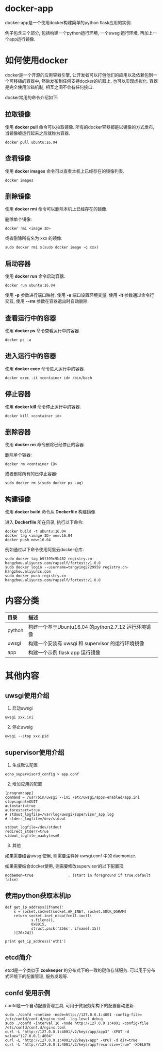 # docker-app

docker-app是一个使用docker构建简单的python flask应用的实例.

例子包含三个部分, 包括构建一个python运行环境, 一个uwsgi运行环境, 再加上一个app运行镜像.

# 如何使用docker

docker是一个开源的应用容器引擎, 让开发者可以打包他们的应用以及依赖包到一个可移植的容器中, 然后发布到任何支持docker的机器上, 也可以实现虚拟化. 容器是完全使用沙箱机制, 相互之间不会有任何接口.

docker常用的命令介绍如下:

## 拉取镜像 ##

使用 **docker pull** 命令可以拉取镜像. 所有的docker容器都是以镜像的方式发布, 当镜像被运行起来之后就称为容器.

`
docker pull ubuntu:16.04
`

## 查看镜像 ##

使用 **docker images** 命令可以查看本机上已经存在的镜像列表.

`
docker images
`

## 删除镜像 ##

使用 **docker rmi** 命令可以删除本机上已经存在的镜像.

删除单个镜像:

```
docker rmi <image ID>
```

或者删除所有名为 xxx 的镜像:

```
sudo docker rmi $(sudo docker image -q xxx)
```

## 启动容器 ##

使用 **docker run** 命令启动容器.

```
docker run ubuntu:16.04
```

使用 **-p** 参数进行端口映射, 使用 **-e** 端口设置环境变量, 使用 **-it** 参数通过命令行交互, 使用 **--rm** 参数在容器退出时自动删除.

## 查看运行中的容器 ##

使用 **docker ps** 命令查看运行中的容器.

```
docker ps -a
```

## 进入运行中的容器 ##

使用 **docker exec** 命令进入运行中的容器.

```
docker exec -it <container id> /bin/bash
```

## 停止容器 ##

使用 **docker kill** 命令停止运行中的容器.

```
docker kill <container id>
```

## 删除容器 ##

使用 **docker rm** 命令删除已经停止的容器.

删除单个容器:

```
docker rm <container ID>
```

或者删除所有的已停止容器:

```
sudo docker rm $(sudo docker ps -aq)
```

## 构建镜像 ##

使用 **docker build** 命令从 **Dockerfile** 构建镜像.

进入 **Dockerfile** 所在目录, 执行以下命令:

```
docker build -t ubuntu:16.04 .
docker tag <image ID> new:16.04
docker push new:16.04
```

例如通过以下命令使用阿里云docker仓库:

```
sudo docker tag b9f399c9b482 registry.cn-hangzhou.aliyuncs.com/rapself/fortest:v1.0.0
sudo docker login --username=tangying2729959 registry.cn-hangzhou.aliyuncs.com 
sudo docker push registry.cn-hangzhou.aliyuncs.com/rapself/fortest:v1.0.0
```


# 内容分类

| 目录 | 描述 |
|:--|:--|
| python | 构建一个基于Ubuntu16.04 的python2.7.12 运行环境镜像 |
| uwsgi | 构建一个安装有 uwsgi 和 supervisor 的运行环境镜像 |
| app | 构建一个示例 flask app 运行镜像 |

# 其他内容 #

## uwsgi使用介绍 ##

1. 启动uwsgi

```
uwsgi xxx.ini
```

2. 停止uwsig

```
uwsgi --stop xxx.pid
```

## supervisor使用介绍 ##

1. 生成默认配置

```
echo_supervisord_config > app.conf
```

2. 增加应用的配置

```
[program:app]
command = /usr/bin/uwsgi --ini /etc/uwsgi/apps-enabled/app.ini
stopsignal=QUIT
autostart=true
autorestart=true
# stdout_logfile=/var/log/uwsgi/supervisor_app.log
# stderr_logfile=/dev/stdout

stdout_logfile=/dev/stdout
redirect_stderr=true
stdout_logfile_maxbytes=0
```

3. 其他

如果需要结合uwsgi使用, 则需要注释掉 uwsgi.conf 中的 daemonize.

如果需要结合docker使用, 则需要修改supervisor的以下配置项:

```
nodaemon=true                ; (start in foreground if true;default false)
```

## 使用python获取本机ip ##

```
def get_ip_address(ifname):
    s = socket.socket(socket.AF_INET, socket.SOCK_DGRAM)
    return socket.inet_ntoa(fcntl.ioctl(
            s.fileno(),
            0x8915,
            struct.pack('256s', ifname[:15])
    )[20:24])

print get_ip_address('eth1')
```

## etcd简介 ##

etcd是一个类似于 **zookeeper** 的分布式下的一致的键值存储服务. 可以用于分布式环境下的配置管理, 服务发现等.

## confd 使用示例 ##

confd是一个自动配置管理工具, 可用于微服务架构下的配置自动更新.

```
sudo ./confd -onetime -node=http://127.0.0.1:4001 -config-file=
/etc/confd/conf.d/nginx.toml -log-level debug
sudo ./confd -interval 10 -node http://127.0.0.1:4001 -config-file /etc/confd/conf.d/nginx.toml
curl -L "http://127.0.0.1:4001/v2/keys/app/app3" -XPUT -d value="127.0.0.1:4004"
curl -L "http://127.0.0.1:4001/v2/keys/app" -XPUT -d dir=true
curl -L "http://127.0.0.1:4001/v2/keys/app?recursive=true" -XDELETE
```
